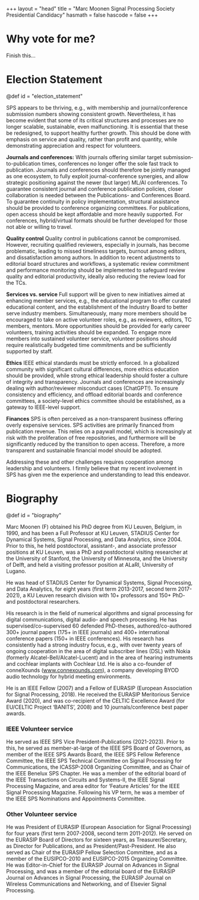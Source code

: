 +++
layout = "head"
title = "Marc Moonen Signal Processing Society Presidential Candidacy"
hasmath = false
hascode = false
+++

# Why vote for me?

Finish this...

<!-- commented section -->

# Election Statement
@def id = "election_statement"

SPS appears to be thriving, e.g., with membership and journal/conference submission numbers showing consistent growth. Nevertheless, it has become evident that some of its critical structures and processes are no longer scalable, sustainable, even malfunctioning. It is essential that these be redesigned, to support healthy further growth. This should be done with emphasis on service and quality, rather than profit and quantity, while demonstrating appreciation and respect for volunteers. 
 
**Journals and conferences:** 
With journals offering similar target submission-to-publication times, conferences no longer offer the sole fast track to publication. Journals and conferences should therefore be jointly managed as one ecosystem, to fully exploit journal-conference synergies, and allow strategic positioning against the newer (but larger) ML/AI conferences. To guarantee consistent journal and conference publication policies, closer collaboration is needed between the Publications- and Conferences Board. To guarantee continuity in policy implementation, structural assistance should be provided to conference organizing committees. For publications, open access should be kept affordable and more heavily supported. For conferences, hybrid/virtual formats should be further developed for those not able or willing to travel.
 
**Quality control**
Quality control in publications cannot be compromised. However, recruiting qualified reviewers, especially in journals, has become problematic, leading to missed timeliness targets, burnout among editors, and dissatisfaction among authors. In addition to recent adjustments to editorial board structures and workflows, a systematic review commitment and performance monitoring should be implemented to safeguard review quality and editorial productivity, ideally also reducing the review load for the TCs.
 
**Services vs. service**
Full support will be given to new initiatives aimed at enhancing member services, e.g., the educational program to offer curated educational content, and the establishment of the Industry Board to better serve industry members. Simultaneously, many more members should be encouraged to take on active volunteer roles, e.g., as reviewers, editors, TC members, mentors. More opportunities should be provided for early career volunteers, training activities should be expanded. To engage more members into sustained volunteer service, volunteer positions should require realistically budgeted time commitments and be sufficiently supported by staff.
 
**Ethics**
IEEE ethical standards must be strictly enforced. In a globalized community with significant cultural differences, more ethics education should be provided, while strong ethical leadership should foster a culture of integrity and transparency. Journals and conferences are increasingly dealing with author/reviewer misconduct cases (ChatGPT!). To ensure consistency and efficiency, and offload editorial boards and conference committees, a society-level ethics committee should be established, as a gateway to IEEE-level support. 
 
**Finances**
SPS is often perceived as a non-transparent business offering overly expensive services. SPS activities are primarily financed from publication revenue. This relies on a paywall model, which is increasingly at risk with the proliferation of free repositories, and furthermore will be significantly reduced by the transition to open access. Therefore, a more transparent and sustainable financial model should be adopted.
 
Addressing these and other challenges requires cooperation among leadership and volunteers. I firmly believe that my recent involvement in SPS has given me the experience and understanding to lead this endeavor.

<!-- ---------------------
**Growing Technical Opportunities** – Machine learning, algorithms, and software offer vast opportunities in areas ranging from speech to imaging and from practice to theory. We need to provide ever more accessible and affordable technical forums and services to our stakeholders in these rapidly developing areas.

**Transition to Open Access** – The Society must move rapidly toward OA publication models that are both affordable and sustainable. We will need to develop more OA publication venues while simultaneously developing new business models that leverage the community and third-party investment.

**Next Generation Conferences** – The pandemic created a unique opportunity to reimagine the concept of conferences. When done well with enhanced social interaction, hybrid and online conferences offer the potential to reduce costs and provide greater access for geographically and technically diverse communities to discuss important topics in depth. I would lead the society to create targeted satellite meetings, to exploit the synergy between conferences and journals, and to expand educational, tutorial, and open-source software development activities.

**Increasing Society Diversity** – For a successful future, our society must proactively build diversity by reaching out to under-represented communities and partnering with representative organizations to create a pipeline of future talent. We need to demonstrate and communicate that signal processing can be a fun and rewarding career path for young people around the world with all backgrounds and experiences!

**Technology Policy** – Signal processing technologies play an increasingly important role in the world at large.  The SP Society must engage with the resulting issues by helping to set priorities for technology investment both within and outside the society.  I would seek to engage with a wide range of government and non-government organizations to enhance the future of the signal processing community.

Based on this, I ask for your vote for President Elect of the IEEE Signal Processing Society! -->


# Biography
@def id = "biography"

Marc Moonen (F) obtained his PhD degree from KU Leuven, Belgium, in 1990, and has been a Full Professor at KU Leuven, STADIUS Center for Dynamical Systems, Signal Processing, and Data Analytics, since 2004. Prior to this, he held postdoctoral, assistant-, and associate professor positions at KU Leuven, was a PhD and postdoctoral visiting researcher at the University of Stanford, the University of Minnesota, and the University of Delft, and held a visiting professor position at ALaRI, University of Lugano.

He was head of STADIUS Center for Dynamical Systems, Signal Processing, and Data Analytics, for eight years (first term 2013-2017, second term 2017-2021), a KU Leuven research division with 10+ professors and 150+ PhD- and postdoctoral researchers.

His research is in the field of numerical algorithms and signal processing for digital communications, digital audio- and speech processing. He has supervised/co-supervised 60 defended PhD-theses, authored/co-authored 300+ journal papers (175+ in IEEE journals) and 400+ international conference papers (150+ in IEEE conferences). His research has consistently had a strong industry focus, e.g., with over twenty years of ongoing cooperation in the area of digital subscriber lines (DSL) with Nokia (formerly Alcatel-Bell/Alcatel-Lucent) and in the area of hearing instruments and cochlear implants with Cochlear Ltd. He is also a co-founder of conneXounds (www.connexounds.com), a company developing BYOD audio technology for hybrid meeting environments.

He is an IEEE Fellow (2007) and a Fellow of EURASIP (European Association for Signal Processing, 2018). He received the EURASIP Meritorious Service Award (2020), and was co-recipient of the CELTIC Excellence Award (for EU/CELTIC Project ‘BANITS’, 2008) and 10 journals/conference best paper awards.


### IEEE Volunteer service 
He served as IEEE SPS Vice President-Publications (2021-2023). Prior to this, he served as member-at-large of the IEEE SPS Board of Governors, as member of the IEEE SPS Awards Board, the IEEE SPS Fellow Reference Committee, the IEEE SPS Technical Committee on Signal Processing for Communications, the ICASSP-2008 Organizing Committee, and as Chair of the IEEE Benelux SPS Chapter. He was a member of the editorial board of the IEEE Transactions on Circuits and Systems-II, the IEEE Signal Processing Magazine, and area editor for ‘Feature Articles’ for the IEEE Signal Processing Magazine. Following his VP term, he was a member of the IEEE SPS Nominations and Appointments Committee.

### Other Volunteer service
He was President of EURASIP (European Association for Signal Processing) for four years (first term 2007-2008, second term 2011-2012). He served on the EURASIP Board of Directors for sixteen years, as Treasurer/Secretary, as Director for Publications, and as President/Past-President. He also served as Chair of the EURASIP Fellow Selection Committee, and as a member of the EUSIPCO-2010 and EUSIPCO-2015 Organizing Committee. He was Editor-in-Chief for the EURASIP Journal on Advances in Signal Processing, and was a member of the editorial board of the EURASIP Journal on Advances in Signal Processing, the EURASIP Journal on Wireless Communications and Networking, and of Elsevier Signal Processing. 

<!-- # Organizational Themes <a id="organizational_thrusts" href="#top" style="font-size: .75em; float: right; color: #0642bb; text-align: center; border-bottom: 2px solid #5ea4ee;">Back to top</a>

1. Transition to OA publications
    * Build sustainable open access publication model
    * Recapture revenue stream
    * New interdisplinary journal/conference on **Machine Learning for Science and Signals**
2. Next Generation Conferences
    * Hybrid Conferences: On-site with online support, but remain agile
    * Solicit conference proposals for specific venues
    * Create synergy between conferences and journals
3. Diversity
    * Adopt a proactive approach with an outcome-oriented focus
    * Make SPS attractive to URM populations
    * Partner with organizations that have credibility and a track-record of success
    * Make SP a **different kind of fun**!!
4. Technology Policy
    * Define SP technology roadmap and influence technology policy
    * Meet with national leadership: NSF, AFRL, DOE, NIST, etc.
    * Create standing structure on Technology Policy to provide leadership


# Technical Themes <a id="technical_themes" href="#top" style="font-size: .75em; float: right; color: #0642bb; text-align: center; border-bottom: 2px solid #5ea4ee;">Back to top</a>

1. Adaptation Strategy:
    * Build on Special Interest Groups (SIGs)
    * Create more ongoing processes that roll in new technology areas
2. AI/Machine Learning Context:
    * Signal Processing Society should leverage government and industry initiatives
    * National Security Commission on Artificial Intelligence
    * \$250B U.S. Innovation and Competition Act
3. Interdisciplinary initiatives in Machine Learning for Science and Sensing:
    * Why is this a natural strength for SPS?
        * More emphasis on quantitation and reproducibility
        * Better interation of signal modeling and physics
    * What is the opportunity?
        * Current ML conferences present huge barriers to entry
        * Create venues that include physical and ML scientists
4. Emerging Areas:
    * Autonomy and dynamic signal processing
    * Graph based signal processing
    * Physics aware machine learning
    * Support and leverage Open-Source communities
 -->
